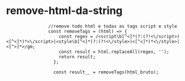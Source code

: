 # remove-html-da-string

                    //remove todo html e todas as tags script e style
                    const removeTags = (html) => {
                        const regex = /<script\b[^<]*(?:(?!<\/script>)<[^<]*)*<\/script>|<style\b[^<]*(?:(?!<\/style>)<[^<]*)*<\/style>|<[^>]*>/gm;
                        const result = html.replaceAll(regex, '');
                        return result;
                      };

                      const result__ = removeTags(html_bruto);
